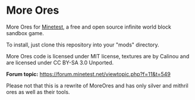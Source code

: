 # More Ores

More Ores for [Minetest](http://minetest.net), a free and open source infinite
world block sandbox game.

To install, just clone this repository into your "mods" directory.

More Ores code is licensed under MIT license, textures are by Calinou and are licensed under CC BY-SA 3.0 Unported.

**Forum topic:** <https://forum.minetest.net/viewtopic.php?f=11&t=549>

Please not that this is a rewrite of MoreOres and has only silver and mithril ores as well as their tools.
